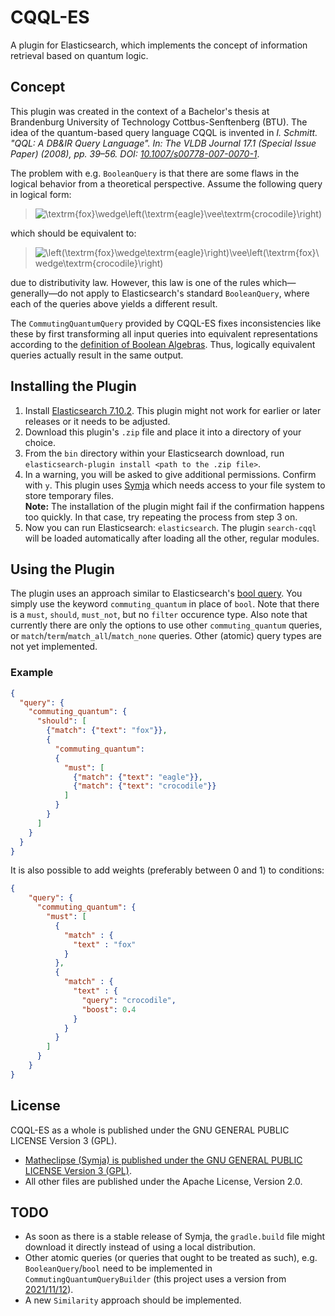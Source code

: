 # CQQL-ES
A plugin for Elasticsearch, which implements the concept of information retrieval based on quantum logic.

## Concept
This plugin was created in the context of a Bachelor's thesis at Brandenburg University of Technology Cottbus-Senftenberg (BTU). The idea of the quantum-based query language CQQL is invented in <i>I. Schmitt. "QQL: A DB&IR Query Language". In: The VLDB Journal 17.1 (Special Issue Paper) (2008), pp. 39–56. DOI: <a href="https://doi.org/10.1007/s00778-007-0070-1">10.1007/s00778-007-0070-1</a></i>. 

The problem with e.g. `BooleanQuery` is that there are some flaws in the logical behavior from a theoretical perspective. Assume the following query in logical form:

> ![\textrm{fox}\wedge\left(\textrm{eagle}\vee\textrm{crocodile}\right)](https://latex.codecogs.com/svg.latex?\textrm{fox}\wedge\left(\textrm{eagle}\vee\textrm{crocodile}\right))

which should be equivalent to:

> ![\left(\textrm{fox}\wedge\textrm{eagle}\right)\vee\left(\textrm{fox}\wedge\textrm{crocodile}\right)](https://latex.codecogs.com/svg.latex?\left(\textrm{fox}\wedge\textrm{eagle}\right)\vee\left(\textrm{fox}\wedge\textrm{crocodile}\right))

due to distributivity law. However, this law is one of the rules which—generally—do not apply to Elasticsearch's standard `BooleanQuery`, where each of the queries above yields a different result.

The `CommutingQuantumQuery` provided by CQQL-ES fixes inconsistencies like these by first transforming all input queries into equivalent representations according to the <a href="https://en.wikipedia.org/wiki/Boolean_algebra_(structure)#Definition">definition of Boolean Algebras</a>. Thus, logically equivalent queries actually result in the same output.

## Installing the Plugin
1. Install <a href="https://www.elastic.co/de/downloads/past-releases/elasticsearch-7-10-2">Elasticsearch 7.10.2</a>. This plugin might not work for earlier or later releases or it needs to be adjusted.
2. Download this plugin's ```.zip``` file and place it into a directory of your choice.
3. From the ```bin``` directory within your Elasticsearch download, run ```elasticsearch-plugin install <path to the .zip file>```. 
4. In a warning, you will be asked to give additional permissions. Confirm with ```y```. This plugin uses <a href="https://github.com/axkr/symja_android_library">Symja</a> which needs access to your file system to store temporary files. <br /><b>Note:</b> The installation of the plugin might fail if the confirmation happens too quickly. In that case, try repeating the process from step 3 on.
5. Now you can run Elasticsearch: ```elasticsearch```. The plugin ```search-cqql``` will be loaded automatically after loading all the other, regular modules.

## Using the Plugin
The plugin uses an approach similar to Elasticsearch's <a href="https://www.elastic.co/guide/en/elasticsearch/reference/7.10/query-dsl-bool-query.html">bool query</a>. You simply use the keyword ```commuting_quantum``` in place of ```bool```. Note that there is a ```must```, ```should```, ```must_not```, but no ```filter``` occurence type. Also note that currently there are only the options to use other ```commuting_quantum``` queries, or ```match```/```term```/```match_all```/```match_none``` queries. Other (atomic) query types are not yet implemented.

### Example
```json
{
  "query": {
    "commuting_quantum": {
      "should": [
        {"match": {"text": "fox"}},
        {
          "commuting_quantum":
          {
            "must": [
              {"match": {"text": "eagle"}},
              {"match": {"text": "crocodile"}}
            ]
          }
        }
      ]
    }
  }
}
```

It is also possible to add weights (preferably between 0 and 1) to conditions:

```json
{
    "query": {
      "commuting_quantum": {
        "must": [
          {
            "match" : {
              "text" : "fox"
            }
          },
          {
            "match" : {
              "text" : {
                "query": "crocodile",
                "boost": 0.4
              }
            }
          }
        ]
      }
    }
}
```

## License
CQQL-ES as a whole is published under the GNU GENERAL PUBLIC LICENSE Version 3 (GPL).
* <a href="https://github.com/axkr/symja_android_library#license">Matheclipse (Symja) is published under the GNU GENERAL PUBLIC LICENSE Version 3 (GPL)</a>.
* All other files are published under the Apache License, Version 2.0.

## TODO
* As soon as there is a stable release of Symja, the `gradle.build` file might download it directly instead of using a local distribution.
* Other atomic queries (or queries that ought to be treated as such), e.g. `BooleanQuery`/`bool` need to be implemented in `CommutingQuantumQueryBuilder` (this project uses a version from <a href="https://github.com/axkr/symja_android_library/commit/f509ac7f5836c2c2359b348f1542f9028537c1f6">2021/11/12</a>).
* A new `Similarity` approach should be implemented.
